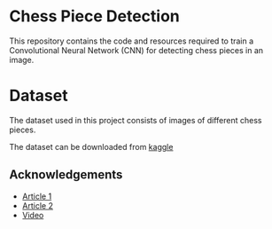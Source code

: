 
# Chess Piece Detection 

This repository contains the code and resources required to train a Convolutional Neural Network (CNN) for detecting chess pieces in an image.

# Dataset 
The dataset used in this project consists of images of different chess pieces. 

The dataset can be downloaded from [kaggle](https://www.kaggle.com/datasets/anshulmehtakaggl/chess-pieces-detection-images-dataset)


## Acknowledgements

 - [Article 1](https://medium.com/@RaghavPrabhuunderstanding-of-convolutional-neural-network-cnn-deep-learning-99760835f148)
 - [Article 2](https://medium.com/nybles/a-brief-guide-to-convolutional-neural-network-cnn-642f47e88ed4)
 - [Video](https://www.youtube.com/watch?v=pj9-rr1wDhM)
